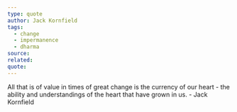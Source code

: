 ```yaml
---
type: quote
author: Jack Kornfield
tags:
  - change
  - impermanence
  - dharma
source: 
related: 
quote:
---
```

All that is of value in times of great change is the currency of our heart - the ability and understandings of the heart that have grown in us. - Jack Kornfield
